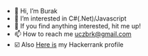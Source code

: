 - 👋 Hi, I’m Burak
- 👀 I’m interested in C#(.Net)/Javascript
- 🌱 If you find anything interested, hit me up!
- 📫 How to reach me uczbrk@gmail.com
- ☑️ Also [Here is](https://www.hackerrank.com/uczbrk) my Hackerrank profile


<!---
uczburak/uczburak is a ✨ special ✨ repository because its `README.md` (this file) appears on your GitHub profile.
You can click the Preview link to take a look at your changes.
--->

